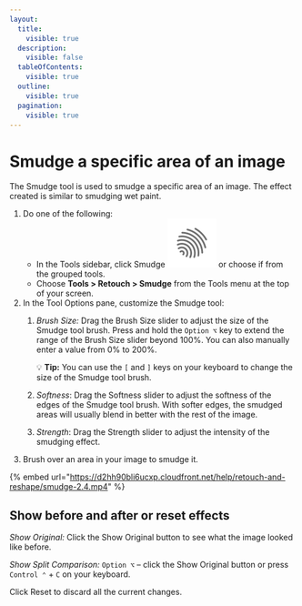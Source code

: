 ```yaml
---
layout:
  title:
    visible: true
  description:
    visible: false
  tableOfContents:
    visible: true
  outline:
    visible: true
  pagination:
    visible: true
---
```


# Smudge a specific area of an image

The Smudge tool is used to smudge a specific area of an image. The effect created is similar to smudging wet paint.

1. Do one of the following:
   * In the Tools sidebar, click Smudge <img src="../.gitbook/assets/Smudge.png" alt="" data-size="line"> or choose if from the grouped tools.
   * Choose **Tools > Retouch > Smudge** from the Tools menu at the top of your screen.
2. In the Tool Options pane, customize the Smudge tool:
   1.  _Brush Size:_ Drag the Brush Size slider to adjust the size of the Smudge tool brush. Press and hold the `Option ⌥` key to extend the range of the Brush Size slider beyond 100%. You can also manually enter a value from 0% to 200%. 

       :bulb: **Tip:** You can use the `[` and `]` keys on your keyboard to change the size of the Smudge tool brush.
   2. _Softness_: Drag the Softness slider to adjust the softness of the edges of the Smudge tool brush. With softer edges, the smudged areas will usually blend in better with the rest of the image.
   3. _Strength_: Drag the Strength slider to adjust the intensity of the smudging effect. 
3. Brush over an area in your image to smudge it.

{% embed url="https://d2hh90bli6ucxp.cloudfront.net/help/retouch-and-reshape/smudge-2.4.mp4" %}

## Show before and after or reset effects

_Show Original:_ Click the Show Original button to see what the image looked like before.

_Show Split Comparison:_ `Option ⌥` – click the Show Original button or press `Control ⌃` + `C` on your keyboard.

Click Reset to discard all the current changes.
